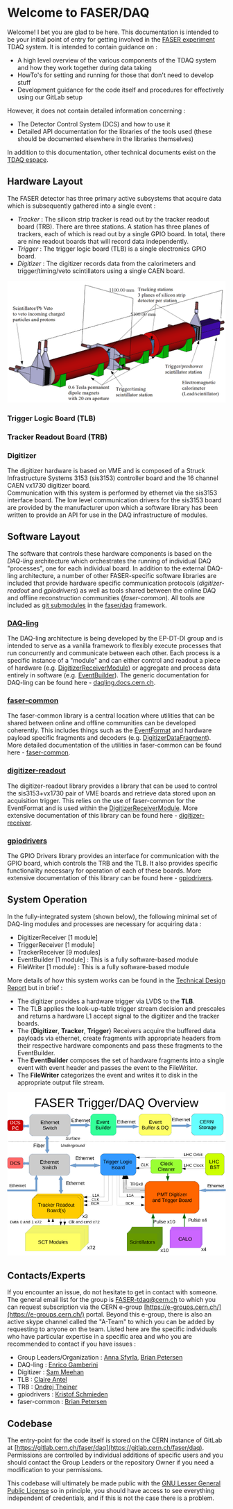 # Welcome to FASER/DAQ
Welcome! I bet you are glad to be here.  This documentation is intended to be your 
initial point of entry for getting involved in the [FASER experiment](https://faser.web.cern.ch/) TDAQ system.
It is intended to contain guidance on :

  - A high level overview of the various components of the TDAQ system and how they work 
  together during data taking
  - HowTo's for setting and running for those that don't need to develop stuff
  - Development guidance for the code itself and procedures for effectively using
  our GitLab setup

However, it does not contain detailed information concerning :

  - The Detector Control System (DCS) and how to use it
  - Detailed API documentation for the libraries of the tools used (these should be 
  documented elsewhere in the libraries themselves)
  
In addition to this documentation, other technical documents exist on the [TDAQ espace](https://espace.cern.ch/faser-share/Shared%20Documents/Forms/FASER%20topic/docsethomepage.aspx?ID=5&FolderCTID=0x0120D5200001F61BB48939BB4FA6D84AE7DEB9D12100CC5FBAF340503D4A92C34133356BCB7F&List=5e521016-7b44-4bf4-882f-29e9f7dbe2f4&RootFolder=%2Ffaser%2Dshare%2FShared%20Documents%2FTrigger%2C%20DAQ%20and%20DCS&RecSrc=%2Ffaser%2Dshare%2FShared%20Documents%2FTrigger%2C%20DAQ%20and%20DCS).

## Hardware Layout
The FASER detector has three primary active subsystems that acquire data which is 
subsequently gathered into a single event : 

  - *Tracker* : The silicon strip tracker is read out by the tracker readout board (TRB).  There are three stations.  A station has 
  three planes of trackers, each of which is read out by a single GPIO board.  In total, there 
  are nine readout boards that will record data independently.  
  - *Trigger* : The trigger logic board (TLB) is a single electronics GPIO board.
  - *Digitizer* : The digitizer records data from the calorimeters and trigger/timing/veto 
  scintillators using a single CAEN board.
  
![Physical layout of FASER experiment](img/experiment_picture.png)


### Trigger Logic Board (TLB)
 

### Tracker Readout Board (TRB)


### Digitizer 
The digitizer hardware is based on VME and is composed of a Struck Infrastructure Systems 
3153 (sis3153) controller board and the 16 channel CAEN vx1730 digitizer board.  
Communication with this system is performed by ethernet via the sis3153 interface board.
The low level communication drivers for the sis3153 board are provided by the manufacturer
upon which a software library has been written to provide an API for use in the DAQ 
infrastructure of modules.  

## Software Layout
The software that controls these hardware components is based on the *DAQ-ling* architecture
which orchestrates the running of individual
DAQ "processes", one for each individual board.  In addition to the external DAQ-ling 
architecture, a number of other FASER-specific software libraries are included that provide
hardware specific communication protocols (*digitizer-readout* and *gpiodrivers*) as well 
as tools shared between the online DAQ and offline reconstruction communities (*faser-common*).
All tools are included as [git submodules](https://git-scm.com/book/en/v2/Git-Tools-Submodules) 
in the [faser/daq](https://gitlab.cern.ch/faser/daq) framework.  


### [DAQ-ling](https://gitlab.cern.ch/ep-dt-di/daq/daqling)
The DAQ-ling architecture is being developed by the EP-DT-DI group and is intended to serve
as a vanilla framework to flexibly execute processes that run concurrently and communicate
between each other.  Each process is a specific instance of a "module" and can either 
control and readout a piece of hardware (e.g. [DigitizerReceiverModule](https://gitlab.cern.ch/faser/daq/-/tree/master/src/Modules/DigitizerReceiver)) or aggregate and
process data entirely in software (e.g. [EventBuilder](https://gitlab.cern.ch/faser/daq/-/tree/master/src/Modules/EventBuilderFaser)).  The generic documentation for
DAQ-ling can be found here - [daqling.docs.cern.ch](https://daqling.docs.cern.ch/).

### [faser-common](https://gitlab.cern.ch/faser/faser-common)
The faser-common library is a central location where utilities that can be shared between
online and offline communities can be developed coherently.  This includes things 
such as the [EventFormat](https://gitlab.cern.ch/faser/faser-common/-/blob/master/EventFormats/EventFormats/DAQFormats.hpp) 
and hardware payload specific fragments and decoders (e.g. [DigitizerDataFragment](https://gitlab.cern.ch/faser/faser-common/-/blob/master/EventFormats/EventFormats/DigitizerDataFragment.hpp)).
More detailed documentation of the utilities in faser-common can be
found here - [faser-common](faser-common).

### [digitizer-readout](https://gitlab.cern.ch/faser/digitizer-readout)
The digitizer-readout library provides a library that can be used to control the sis3153+vx1730
pair of VME boards and retrieve data stored upon an acquisition trigger.  This relies on
the use of faser-common for the EventFormat and is used within the [DigitizerReceiverModule](https://gitlab.cern.ch/faser/daq/-/tree/master/src/Modules/DigitizerReceiver).
More extensive documentation of this library can be found here - [digitizer-receiver](../faserdaq/digitizer).

### [gpiodrivers](https://gitlab.cern.ch/faser/gpiodrivers)
The GPIO Drivers library provides an interface for communication with the GPIO board, which
controls the TRB and the TLB.  It also provides specific functionality necessary for operation
of each of these boards.  More extensive documentation of this library can be found here - [gpiodrivers](../gpiodrivers).

## System Operation
In the fully-integrated system (shown below), the following minimal set of DAQ-ling
modules and processes are necessary for acquiring data :

  - DigitizerReceiver [1 module]
  - TriggerReceiver [1 module]
  - TrackerReceiver [9 modules]
  - EventBuilder [1 module] : This is a fully software-based module 
  - FileWriter [1 module] : This is a fully software-based module
  
More details of how this system works can be found in the [Technical Design Report](http://cds.cern.ch/record/2651328)
but in brief :

  - The digitizer provides a hardware trigger via LVDS to the __TLB__.
  - The TLB applies the look-up-table trigger stream decision and prescales and returns 
  a hardware L1 accept signal to the digitizer and the tracker boards.
  - The {__Digitizer__, __Tracker__, __Trigger__} Receivers acquire the buffered data payloads via ethernet, create
  fragments with appropriate headers from their respective hardware components and pass 
  these fragments to the EventBuilder.
  - The __EventBuilder__ composes the set of hardware fragments into a single event with event
  header and passes the event to the FileWriter.
  - The __FileWriter__ categorizes the event and writes it to disk in the appropriate output file stream.

![](img/tdaq_overview.png)


## Contacts/Experts
If you encounter an issue, do not hesitate to get in contact with someone.  The general
email list for the group is [FASER-tdaq@cern.ch](mailto:FASER-tdaq@cern.ch) to which you
can request subscription via the CERN e-group [https://e-groups.cern.ch/](https://e-groups.cern.ch/)
portal.  Beyond this e-group, there is also an active skype channel called the "A-Team" to
which you can be added by requesting to anyone on the team.  Listed here are the specific
individuals who have particular expertise in a specific area and who you are recommended
to contact if you have issues :

  - Group Leaders/Organization : [Anna Sfyrla](Anna.Sfyrla@cern.ch), [Brian Petersen](Brian.Petersen@cern.ch)
  - DAQ-ling : [Enrico Gamberini](enrico.gamberini@cern.ch)
  - Digitizer : [Sam Meehan](samuel.meehan@cern.ch)
  - TLB : [Claire Antel](claire.antel@cern.ch)
  - TRB : [Ondrej Theiner](ondrej.theiner@cern.ch)
  - gpiodrivers : [Kristof Schmieden](Kristof.Schmieden@cern.ch)
  - faser-common : [Brian Petersen](Brian.Petersen@cern.ch)
  
## Codebase
The entry-point for the code itself is stored on the CERN instance of GitLab at
[https://gitlab.cern.ch/faser/daq](https://gitlab.cern.ch/faser/daq).  Permissions are 
controlled by individual additions of specific users and you should contact the Group 
Leaders or the repository Owner if you need a modification to your permissions.

This codebase will ultimately be made public with the [GNU Lesser General Public License](https://www.gnu.org/licenses/lgpl-3.0.en.html)
so in principle, you should have access to see everything independent of credentials, and if 
this is not the case there is a problem.





















